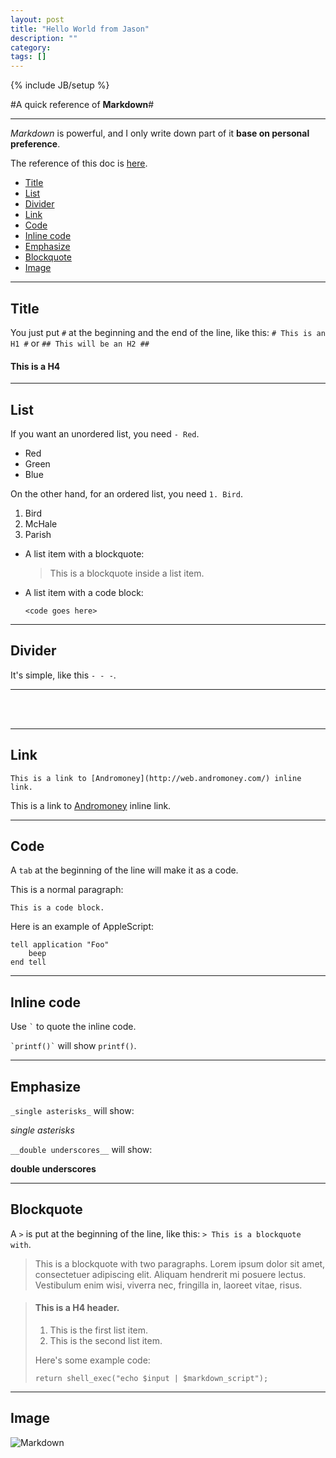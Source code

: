 ```yaml
---
layout: post
title: "Hello World from Jason"
description: ""
category: 
tags: []
---
```

{% include JB/setup %}

#A quick reference of __Markdown__#

- - - 

_Markdown_ is powerful, and I only write down part of it __base on personal preference__.

The reference of this doc is [here](https://github.com/othree/markdown-syntax-zhtw/blob/master/syntax.md#link/).

*   [Title](#title)
*   [List](#list)
*   [Divider](#divider)
*   [Link](#link)
*   [Code](#code)
*   [Inline code](#inline-code)
*   [Emphasize](#emphasize)
*   [Blockquote](#blockquote)
*   [Image](#image)

- - - 

<h2 id="title">Title</h2>

You just put `#` at the beginning and the end of the line, like this: `# This is an H1 #` or `## This will be an H2 ##`

#### This is a H4 ####

- - -

<h2 id="list">List</h2>

If you want an unordered list, you need `- Red`.

-   Red
-   Green
-   Blue

On the other hand, for an ordered list, you need `1. Bird`.

1.  Bird
2.  McHale
3.  Parish

-   A list item with a blockquote:

    > This is a blockquote
    > inside a list item.

-   A list item with a code block:

        <code goes here>

- - -

<h2 id="divider">Divider</h2>

It's simple, like this `- - -`.

- - -
<br>
<br>

- - -

<h2 id="link">Link</h2>

`This is a link to [Andromoney](http://web.andromoney.com/) inline link.`

This is a link to [Andromoney](http://web.andromoney.com/) inline link.

- - -

<h2 id="code">Code</h2>

A `tab` at the beginning of the line will make it as a code.

This is a normal paragraph:

    This is a code block.

Here is an example of AppleScript:

    tell application "Foo"
        beep
    end tell

- - -

<h2 id="inline-code">Inline code</h2>

Use `` ` `` to quote the inline code.

`` `printf()` `` will show `printf()`.

- - -

<h2 id="emphasize">Emphasize</h2>

`_single asterisks_` will show:

_single asterisks_		

`__double underscores__` will show:

__double underscores__

- - -

<h2 id="blockquote">Blockquote</h2>

A `>` is put at the beginning of the line, like this: `> This is a blockquote with`.

> This is a blockquote with two paragraphs. Lorem ipsum dolor sit amet,
consectetuer adipiscing elit. Aliquam hendrerit mi posuere lectus.
Vestibulum enim wisi, viverra nec, fringilla in, laoreet vitae, risus.


> #### This is a H4 header. ####
> 
> 1.   This is the first list item.
> 2.   This is the second list item.
> 
> Here's some example code:
> 
>     return shell_exec("echo $input | $markdown_script");

- - -

<h2 id="image">Image</h2>

![Markdown](http://markdown.tw/images/208x128.png)